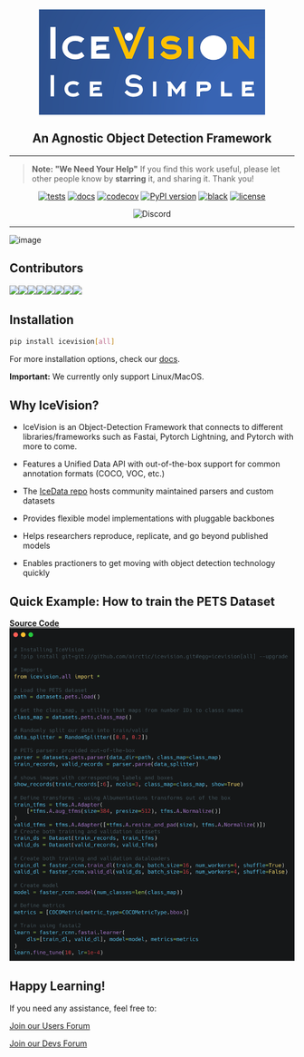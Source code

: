 <div align="center">
  <img src="images/icevision-logo-slogan.png" alt="logo" width="400px" style="display: block; margin-left: auto; margin-right: auto"/>
  <h2><b>An Agnostic Object Detection Framework</b></h2>
</div>

* * * * *
>**Note: "We Need Your Help"**
    If you find this work useful, please let other people know by **starring** it,
    and sharing it. 
    Thank you!
    
<div align="center">
    
[![tests](https://github.com/airctic/icevision/workflows/tests/badge.svg?event=push)](https://github.com/airctic/icevision/actions?query=workflow%3Atests)
[![docs](https://github.com/airctic/icevision/workflows/docs/badge.svg)](https://airctic.com)
[![codecov](https://codecov.io/gh/airctic/icevision/branch/master/graph/badge.svg)](https://codecov.io/gh/airctic/icevision)
[![PyPI version](https://badge.fury.io/py/icevision.svg)](https://badge.fury.io/py/icevision)
[![black](https://img.shields.io/badge/code%20style-black-000000.svg)](https://github.com/psf/black)
[![license](https://img.shields.io/badge/License-Apache%202.0-blue.svg)](https://github.com/airctic/icevision/blob/master/LICENSE)  

![Discord](https://img.shields.io/discord/735877944085446747?label=Discord&logo=Discord)

</div>


* * * * *

![image](images/icevision-end-to-end-training.gif)

<!-- Not included in docs - start -->
## **Contributors**

[![](https://sourcerer.io/fame/lgvaz/airctic/icevision/images/0)](https://sourcerer.io/fame/lgvaz/airctic/icevision/links/0)[![](https://sourcerer.io/fame/lgvaz/airctic/icevision/images/1)](https://sourcerer.io/fame/lgvaz/airctic/icevision/links/1)[![](https://sourcerer.io/fame/lgvaz/airctic/icevision/images/2)](https://sourcerer.io/fame/lgvaz/airctic/icevision/links/2)[![](https://sourcerer.io/fame/lgvaz/airctic/icevision/images/3)](https://sourcerer.io/fame/lgvaz/airctic/icevision/links/3)[![](https://sourcerer.io/fame/lgvaz/airctic/icevision/images/4)](https://sourcerer.io/fame/lgvaz/airctic/icevision/links/4)[![](https://sourcerer.io/fame/lgvaz/airctic/icevision/images/5)](https://sourcerer.io/fame/lgvaz/airctic/icevision/links/5)[![](https://sourcerer.io/fame/lgvaz/airctic/icevision/images/6)](https://sourcerer.io/fame/lgvaz/airctic/icevision/links/6)[![](https://sourcerer.io/fame/lgvaz/airctic/icevision/images/7)](https://sourcerer.io/fame/lgvaz/airctic/icevision/links/7)

## Installation

```bash
pip install icevision[all]
```

For more installation options, check our [docs](https://airctic.github.io/icevision/install/).

**Important:** We currently only support Linux/MacOS.
<!-- Not included in docs - end -->


## Why IceVision?

- IceVision is an Object-Detection Framework that connects to different libraries/frameworks such as Fastai, Pytorch Lightning, and Pytorch with more to come.

- Features a Unified Data API with out-of-the-box support for common annotation formats (COCO, VOC, etc.)

- The [IceData repo](https://github.com/airctic/icedata) hosts community maintained parsers and custom datasets 

- Provides flexible model implementations with pluggable backbones

- Helps researchers reproduce, replicate, and go beyond published models

- Enables practioners to get moving with object detection technology quickly


## Quick Example: How to train the **PETS Dataset**
[**Source Code**](https://airctic.github.io/icevision/examples/training/)
![image](images/icevision-readme.png)


## Happy Learning!
If you need any assistance, feel free to:

[Join our Users Forum](https://spectrum.chat/mantis)

[Join our Devs Forum](https://discord.gg/QxHctJF)
